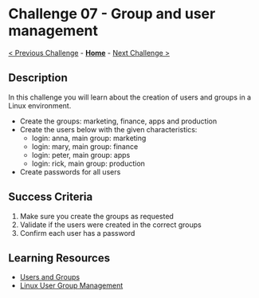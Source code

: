 # Challenge 07 - Group and user management

[< Previous Challenge](./Challenge-06.md) - **[Home](../README.md)** - [Next Challenge >](./Challenge-08.md)

## Description

In this challenge you will learn about the creation of users and groups in a Linux environment.

- Create the groups: marketing, finance, apps and production
- Create the users below with the given characteristics:
  - login: anna, main group: marketing
  - login: mary, main group: finance
  - login: peter, main group: apps
  - login: rick, main group: production
- Create passwords for all users

## Success Criteria

1. Make sure you create the groups as requested
2. Validate if the users were created in the correct groups
3. Confirm each user has a password

## Learning Resources

- [Users and Groups](https://linuxjourney.com/lesson/users-and-groups)
- [Linux User Group Management](https://www.redhat.com/sysadmin/linux-user-group-management)
